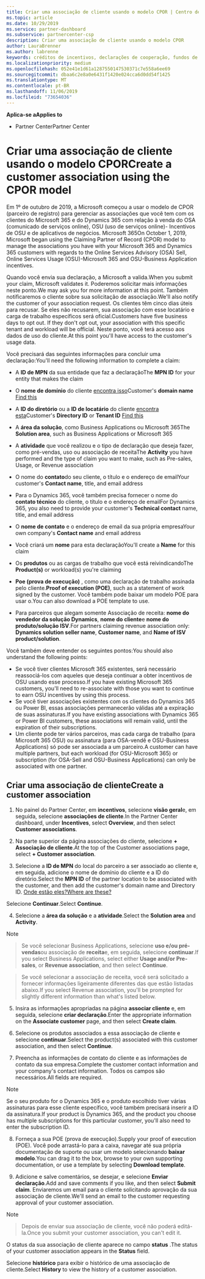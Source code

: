 ```yaml
---
title: Criar uma associação de cliente usando o modelo CPOR | Centro de parceiros
ms.topic: article
ms.date: 10/29/2019
ms.service: partner-dashboard
ms.subservice: partnercenter-csp
description: Criar uma associação de cliente usando o modelo CPOR
author: LauraBrenner
ms.author: labrenne
keywords: créditos de incentivos, declarações de cooperação, fundos de cooperação, OSU, OSA, ISV, associação de receita
ms.localizationpriority: medium
ms.openlocfilehash: 052e41e1d61a1287550147530371c7e558a6ee69
ms.sourcegitcommit: dbaa6c2e8a0e6431f1420e024cca6d0dd54f1425
ms.translationtype: MT
ms.contentlocale: pt-BR
ms.lasthandoff: 11/06/2019
ms.locfileid: "73654036"
---
```

<span data-ttu-id="e72d5-104">**Aplica-se a**</span><span class="sxs-lookup"><span data-stu-id="e72d5-104">**Applies to**</span></span>

-  <span data-ttu-id="e72d5-105">Partner Center</span><span class="sxs-lookup"><span data-stu-id="e72d5-105">Partner Center</span></span>

# <a name="create-a-customer-association-using-the-cpor-model"></a><span data-ttu-id="e72d5-106">Criar uma associação de cliente usando o modelo CPOR</span><span class="sxs-lookup"><span data-stu-id="e72d5-106">Create a customer association using the CPOR model</span></span>

<span data-ttu-id="e72d5-107">Em 1º de outubro de 2019, a Microsoft começou a usar o modelo de CPOR (parceiro de registro) para gerenciar as associações que você tem com os clientes do Microsoft 365 e do Dynamics 365 com relação à venda do OSA (comunicado de serviços online), OSU (uso de serviços online)- Incentivos de OSU e de aplicativos de negócios. Microsoft 365</span><span class="sxs-lookup"><span data-stu-id="e72d5-107">On October 1, 2019, Microsoft began using the Claiming Partner of Record (CPOR) model to manage the associations you have with your Microsoft 365 and Dynamics 365 customers with regards to the Online Services Advisory (OSA) Sell, Online Services Usage (OSU)-Microsoft 365 and OSU-Business Application incentives.</span></span>

<span data-ttu-id="e72d5-108">Quando você envia sua declaração, a Microsoft a valida.</span><span class="sxs-lookup"><span data-stu-id="e72d5-108">When you submit your claim, Microsoft validates it.</span></span> <span data-ttu-id="e72d5-109">Poderemos solicitar mais informações neste ponto.</span><span class="sxs-lookup"><span data-stu-id="e72d5-109">We may ask you for more information at this point.</span></span> <span data-ttu-id="e72d5-110">Também notificaremos o cliente sobre sua solicitação de associação.</span><span class="sxs-lookup"><span data-stu-id="e72d5-110">We'll also notify the customer of your association request.</span></span> <span data-ttu-id="e72d5-111">Os clientes têm cinco dias úteis para recusar. Se eles não recusarem, sua associação com esse locatário e carga de trabalho específicos será oficial.</span><span class="sxs-lookup"><span data-stu-id="e72d5-111">Customers have five business days to opt out. If they don't opt out, your association with this specific tenant and workload will be official.</span></span> <span data-ttu-id="e72d5-112">Neste ponto, você terá acesso aos dados de uso do cliente.</span><span class="sxs-lookup"><span data-stu-id="e72d5-112">At this point you'll have access to the customer's usage data.</span></span> 

<span data-ttu-id="e72d5-113">Você precisará das seguintes informações para concluir uma declaração:</span><span class="sxs-lookup"><span data-stu-id="e72d5-113">You'll need the following information to complete a claim:</span></span>

- <span data-ttu-id="e72d5-114">A **ID de MPN** da sua entidade que faz a declaração</span><span class="sxs-lookup"><span data-stu-id="e72d5-114">The **MPN ID** for your entity that makes the claim</span></span>

- <span data-ttu-id="e72d5-115">O **nome de domínio** do cliente [encontra isso](https://docs.microsoft.com/partner-center/find-customer-domain-name)</span><span class="sxs-lookup"><span data-stu-id="e72d5-115">Customer's **domain name** [Find this](https://docs.microsoft.com/partner-center/find-customer-domain-name)</span></span>

- <span data-ttu-id="e72d5-116">A **ID do diretório** ou a **ID de locatário** do cliente [encontra esta](https://docs.microsoft.com/partner-center/find-customer-domain-name)</span><span class="sxs-lookup"><span data-stu-id="e72d5-116">Customer's **Directory ID** or **Tenant ID** [Find this](https://docs.microsoft.com/partner-center/find-customer-domain-name)</span></span>

- <span data-ttu-id="e72d5-117">A **área da solução**, como Business Applications ou Microsoft 365</span><span class="sxs-lookup"><span data-stu-id="e72d5-117">The **Solution area**, such as Business Applications or Microsoft 365</span></span>

- <span data-ttu-id="e72d5-118">A **atividade** que você realizou e o tipo de declaração que deseja fazer, como pré-vendas, uso ou associação de receita</span><span class="sxs-lookup"><span data-stu-id="e72d5-118">The **Activity** you have performed and the type of claim you want to make, such as Pre-sales, Usage, or Revenue association</span></span>

- <span data-ttu-id="e72d5-119">O nome do **contato**do seu cliente, o título e o endereço de email</span><span class="sxs-lookup"><span data-stu-id="e72d5-119">Your customer's **Contact name**, title, and email address</span></span>

- <span data-ttu-id="e72d5-120">Para o Dynamics 365, você também precisa fornecer o nome do **contato técnico** do cliente, o título e o endereço de email</span><span class="sxs-lookup"><span data-stu-id="e72d5-120">For Dynamics 365, you also need to provide your customer's **Technical contact** name, title, and email address</span></span>

- <span data-ttu-id="e72d5-121">O **nome de contato** e o endereço de email da sua própria empresa</span><span class="sxs-lookup"><span data-stu-id="e72d5-121">Your own company's **Contact name** and email address</span></span>

- <span data-ttu-id="e72d5-122">Você criará um **nome** para esta declaração</span><span class="sxs-lookup"><span data-stu-id="e72d5-122">You'll create a **Name** for this claim</span></span>

- <span data-ttu-id="e72d5-123">Os **produtos** ou as cargas de trabalho que você está reivindicando</span><span class="sxs-lookup"><span data-stu-id="e72d5-123">The **Product(s)** or workload(s) you're claiming</span></span>

- <span data-ttu-id="e72d5-124">**Poe (prova de execução)** , como uma declaração de trabalho assinada pelo cliente.</span><span class="sxs-lookup"><span data-stu-id="e72d5-124">**Proof of execution (POE)**, such as a statement of work signed by the customer.</span></span> <span data-ttu-id="e72d5-125">Você também pode baixar um modelo POE para usar o.</span><span class="sxs-lookup"><span data-stu-id="e72d5-125">You can also download a POE template to use.</span></span>

- <span data-ttu-id="e72d5-126">Para parceiros que alegam somente Associação de receita: **nome do vendedor da solução Dynamics**, **nome do cliente**e **nome do produto/solução ISV**.</span><span class="sxs-lookup"><span data-stu-id="e72d5-126">For partners claiming revenue association only: **Dynamics solution seller name**, **Customer name**, and **Name of ISV product/solution**.</span></span> 

<span data-ttu-id="e72d5-127">Você também deve entender os seguintes pontos:</span><span class="sxs-lookup"><span data-stu-id="e72d5-127">You should also understand the following points:</span></span>
- <span data-ttu-id="e72d5-128">Se você tiver clientes Microsoft 365 existentes, será necessário reassociá-los com aqueles que deseja continuar a obter incentivos de OSU usando esse processo.</span><span class="sxs-lookup"><span data-stu-id="e72d5-128">If you have existing Microsoft 365 customers, you'll need to re-associate with those you want to continue to earn OSU incentives by using this process.</span></span>
- <span data-ttu-id="e72d5-129">Se você tiver associações existentes com os clientes do Dynamics 365 ou Power BI, essas associações permanecerão válidas até a expiração de suas assinaturas.</span><span class="sxs-lookup"><span data-stu-id="e72d5-129">If you have existing associations with Dynamics 365 or Power BI customers, these associations will remain valid, until the expiration of their subscriptions.</span></span>
- <span data-ttu-id="e72d5-130">Um cliente pode ter vários parceiros, mas cada carga de trabalho (para Microsoft 365 OSU) ou assinatura (para OSA-vendê e OSU-Business Applications) só pode ser associada a um parceiro.</span><span class="sxs-lookup"><span data-stu-id="e72d5-130">A customer can have multiple partners, but each workload (for OSU-Microsoft 365) or subscription (for OSA-Sell and OSU-Business Applications) can only be associated with one partner.</span></span>

## <a name="create-a-customer-association"></a><span data-ttu-id="e72d5-131">Criar uma associação de cliente</span><span class="sxs-lookup"><span data-stu-id="e72d5-131">Create a customer association</span></span>
1.  <span data-ttu-id="e72d5-132">No painel do Partner Center, em **incentivos**, selecione **visão geral**e, em seguida, selecione **associações de cliente**.</span><span class="sxs-lookup"><span data-stu-id="e72d5-132">In the Partner Center dashboard, under **Incentives**, select **Overview**, and then select **Customer associations**.</span></span> 

2.  <span data-ttu-id="e72d5-133">Na parte superior da página associações do cliente, selecione **+ Associação de cliente**.</span><span class="sxs-lookup"><span data-stu-id="e72d5-133">At the top of the Customer associations page, select **+ Customer association**.</span></span>

3.  <span data-ttu-id="e72d5-134">Selecione a **ID de MPN** do local do parceiro a ser associado ao cliente e, em seguida, adicione o nome de domínio do cliente e a ID do diretório.</span><span class="sxs-lookup"><span data-stu-id="e72d5-134">Select the **MPN ID** of the partner location to be associated with the customer, and then add the customer's domain name and Directory ID.</span></span> [<span data-ttu-id="e72d5-135">Onde estão eles?</span><span class="sxs-lookup"><span data-stu-id="e72d5-135">Where are these?</span></span>](https://docs.microsoft.com/partner-center/find-customer-domain-name)

<span data-ttu-id="e72d5-136">Selecione **Continuar**.</span><span class="sxs-lookup"><span data-stu-id="e72d5-136">Select **Continue**.</span></span>

4.  <span data-ttu-id="e72d5-137">Selecione a **área da solução** e a **atividade**.</span><span class="sxs-lookup"><span data-stu-id="e72d5-137">Select the **Solution area** and **Activity**.</span></span> 

>[!Note]

><span data-ttu-id="e72d5-138">Se você selecionar Business Applications, selecione **uso e/ou pré-vendas**ou associação de **receita**e, em seguida, selecione **continuar**.</span><span class="sxs-lookup"><span data-stu-id="e72d5-138">If you select Business Applications, select either **Usage and/or Pre-sales**, or **Revenue association**, and then select **Continue**.</span></span> 

><span data-ttu-id="e72d5-139">Se você selecionar a associação de receita, você será solicitado a fornecer informações ligeiramente diferentes das que estão listadas abaixo.</span><span class="sxs-lookup"><span data-stu-id="e72d5-139">If you select Revenue association, you'll be prompted for slightly different information than what's listed below.</span></span> 

5.  <span data-ttu-id="e72d5-140">Insira as informações apropriadas na página **associar cliente** e, em seguida, selecione **criar declaração**.</span><span class="sxs-lookup"><span data-stu-id="e72d5-140">Enter the appropriate information on the **Associate customer** page, and then select **Create claim**.</span></span>

6.  <span data-ttu-id="e72d5-141">Selecione os produtos associados a essa associação de cliente e selecione **continuar**.</span><span class="sxs-lookup"><span data-stu-id="e72d5-141">Select the product(s) associated with this customer association, and then select **Continue**.</span></span>

7.  <span data-ttu-id="e72d5-142">Preencha as informações de contato do cliente e as informações de contato da sua empresa.</span><span class="sxs-lookup"><span data-stu-id="e72d5-142">Complete the customer contact information and your company's contact information.</span></span> <span data-ttu-id="e72d5-143">Todos os campos são necessários.</span><span class="sxs-lookup"><span data-stu-id="e72d5-143">All fields are required.</span></span> 

>[!Note]

<span data-ttu-id="e72d5-144">Se o seu produto for o Dynamics 365 e o produto escolhido tiver várias assinaturas para esse cliente específico, você também precisará inserir a ID da assinatura.</span><span class="sxs-lookup"><span data-stu-id="e72d5-144">If your product is Dynamics 365, and the product you choose has multiple subscriptions for this particular customer, you'll also need to enter the subscription ID.</span></span>

8.  <span data-ttu-id="e72d5-145">Forneça a sua POE (prova de execução).</span><span class="sxs-lookup"><span data-stu-id="e72d5-145">Supply your proof of execution (POE).</span></span> <span data-ttu-id="e72d5-146">Você pode arrastá-lo para a caixa, navegar até sua própria documentação de suporte ou usar um modelo selecionando **baixar modelo**.</span><span class="sxs-lookup"><span data-stu-id="e72d5-146">You can drag it to the box, browse to your own supporting documentation, or use a template by selecting **Download template**.</span></span> 

9.  <span data-ttu-id="e72d5-147">Adicione e salve comentários, se desejar, e selecione **Enviar declaração**.</span><span class="sxs-lookup"><span data-stu-id="e72d5-147">Add and save comments if you like, and then select **Submit claim**.</span></span> <span data-ttu-id="e72d5-148">Enviaremos um email para o cliente solicitando aprovação da sua associação de cliente.</span><span class="sxs-lookup"><span data-stu-id="e72d5-148">We'll send an email to the customer requesting approval of your customer association.</span></span> 

>[!NOTE]

><span data-ttu-id="e72d5-149">Depois de enviar sua associação de cliente, você não poderá editá-la.</span><span class="sxs-lookup"><span data-stu-id="e72d5-149">Once you submit your customer association, you can't edit it.</span></span> 

<span data-ttu-id="e72d5-150">O status da sua associação de cliente aparece no campo **status** .</span><span class="sxs-lookup"><span data-stu-id="e72d5-150">The status of your customer association appears in the **Status** field.</span></span> 

<span data-ttu-id="e72d5-151">Selecione **histórico** para exibir o histórico de uma associação de cliente.</span><span class="sxs-lookup"><span data-stu-id="e72d5-151">Select **History** to view the history of a customer association.</span></span>
